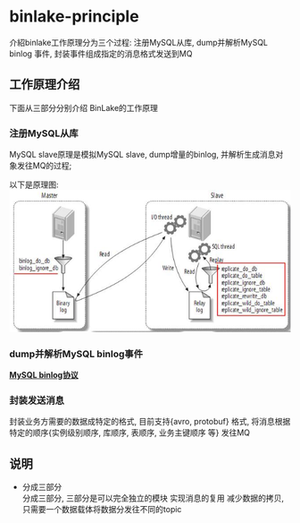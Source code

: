 # binlake-principle 
介紹binlake工作原理分为三个过程: 注册MySQL从库, dump并解析MySQL binlog 事件, 封装事件组成指定的消息格式发送到MQ  

## 工作原理介绍 
下面从三部分分别介绍 BinLake的工作原理 

### 注册MySQL从库    
MySQL slave原理是模拟MySQL slave, dump增量的binlog, 并解析生成消息对象发往MQ的过程;
 
以下是原理图: 
![image](./mysql-replica-concept.jpg)


### dump并解析MySQL binlog事件  
[**MySQL binlog协议**](https://dev.mysql.com/doc/internals/en/replication-protocol.html) 

### 封装发送消息 
封装业务方需要的数据成特定的格式, 目前支持{avro, protobuf} 格式, 将消息根据特定的顺序{实例级别顺序, 库顺序, 表顺序, 业务主键顺序 等} 发往MQ


## 说明  
* 分成三部分  
    分成三部分, 三部分是可以完全独立的模块
    实现消息的复用 减少数据的拷贝, 只需要一个数据载体将数据分发往不同的topic
       
